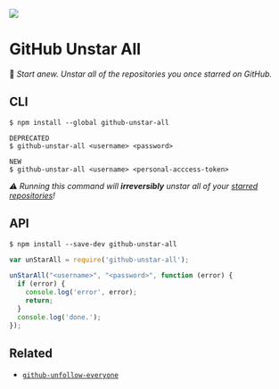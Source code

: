 ![](https://d13yacurqjgara.cloudfront.net/users/2014/screenshots/1095158/attachments/137262/octocat.svg)

# GitHub Unstar All

:fallen_leaf: _Start anew. Unstar all of the repositories you once starred on GitHub._

## CLI

```
$ npm install --global github-unstar-all
```

```
DEPRECATED
$ github-unstar-all <username> <password>
```

```
NEW
$ github-unstar-all <username> <personal-acccess-token>
```

_:warning: Running this command will **irreversibly** unstar all of your [starred repositories](https://github.com/stars)!_

## API

```
$ npm install --save-dev github-unstar-all
```

```javascript
var unStarAll = require('github-unstar-all');

unStarAll("<username>", "<password>", function (error) {
  if (error) {
    console.log('error', error);
    return;
  }
  console.log('done.');
});
```

## Related

- [`github-unfollow-everyone`](https://github.com/alexbooker/github-unfollow-everyone)

